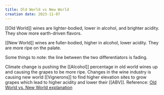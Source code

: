 ```yaml
---
title: Old World vs New World
creation date: 2023-11-07
---
```


[[Old World]] wines are lighter-bodied, lower in alcohol, and brighter acidity.
They show more earth-driven flavors.

[[New World]] wines are fuller-bodied, higher in alcohol, lower acidity.
They are more ripe on the palate. 

Some things to note: the line between the two differentiators is fading. 

Climate change is pushing the [[Alcohol]] percentage in old world wines up and causing the grapes to be more ripe.
Changes in the wine industry is causing new world [[Vignerons]] to find higher elevation sites to grow grapes which lead to higher acidity and lower their [[ABV]].
Reference: [Old World vs. New World explanation](https://vervewine.com/blogs/the-blog/old-world-vs-new-world-everything-you-need-to-know#:~:text=Old%20World%20regions%20are%20winegrowing,Croatia%2C%20Israel%2C%20and%20beyond.)
